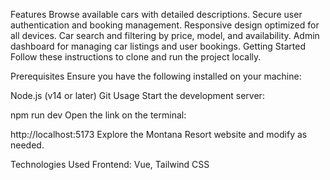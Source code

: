 Features
Browse available cars with detailed descriptions.
Secure user authentication and booking management.
Responsive design optimized for all devices.
Car search and filtering by price, model, and availability.
Admin dashboard for managing car listings and user bookings.
Getting Started
Follow these instructions to clone and run the project locally.

Prerequisites
Ensure you have the following installed on your machine:

Node.js (v14 or later)
Git
Usage
Start the development server:

npm run dev
Open the link on the terminal:

http://localhost:5173
Explore the Montana Resort website and modify as needed.

Technologies Used
Frontend: Vue, Tailwind CSS
